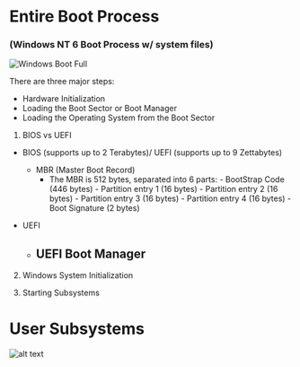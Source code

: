 # Entire Boot Process
### (Windows NT 6 Boot Process w/ system files)
![Windows Boot Full](http://1.bp.blogspot.com/-MaRtDTHH1Vo/UysJF8KXNbI/AAAAAAAAALo/D6Kt2f8Gpmo/s1600/Walkthrough_Diagram.jpg)

There are three major steps:
 - Hardware Initialization
 - Loading the Boot Sector or Boot Manager
 - Loading the Operating System from the Boot Sector

1. BIOS vs UEFI

 - BIOS (supports up to 2 Terabytes)/ UEFI (supports up to 9 Zettabytes)
   - MBR (Master Boot Record)
        - The MBR is 512 bytes, separated into 6 parts:
         - BootStrap Code (446 bytes)
         - Partition entry 1 (16 bytes)
         - Partition entry 2 (16 bytes)
         - Partition entry 3 (16 bytes)
         - Partition entry 4 (16 bytes)
         - Boot Signature (2 bytes)

 - UEFI
   - UEFI Boot Manager
        -

     
2. Windows System Initialization


3. Starting Subsystems
 
# User Subsystems
![alt text](https://git.cybbh.space/os/public/-/raw/master/os/modules/006_windows_boot_process/pages/winboot1.png)

 
